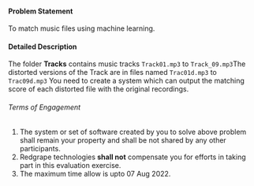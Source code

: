 #### Problem Statement

To match music files using machine learning.

#### Detailed Description

The folder **Tracks** contains music tracks `Track01.mp3` to `Track_09.mp3`The distorted versions of the Track are in files named `Trac01d.mp3` to `Trac09d.mp3` You need to create a system which can output the matching score of each distorted file with the original recordings.

###### Terms of Engagement

1. The system or set of software created by you to solve above problem shall remain your property and shall be not shared by any other participants.
2. Redgrape technologies **shall not** compensate you for efforts in taking part in this evaluation exercise.
3. The maximum time allow is upto 07 Aug 2022.